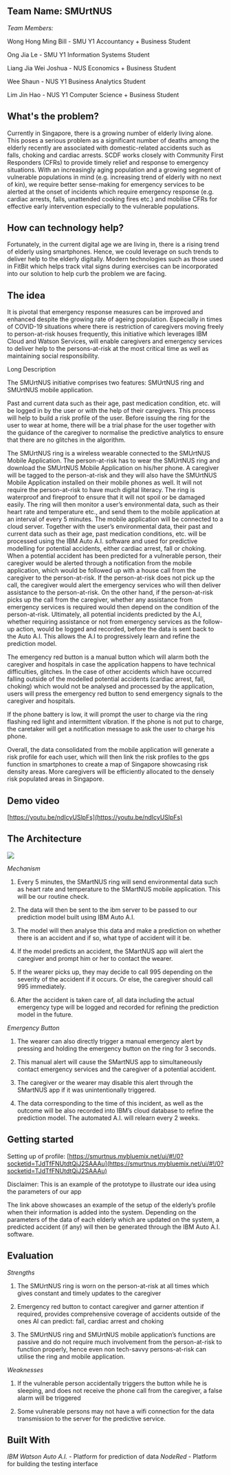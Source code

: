 ## Team Name: SMUrtNUS

  

*Team Members:*

  

Wong Hong Ming Bill - SMU Y1 Accountancy + Business Student

  

Ong Jia Le - SMU Y1 Information Systems Student

  

Liang Jia Wei Joshua - NUS Economics + Business Student

  

Wee Shaun - NUS Y1 Business Analytics Student

  

Lim Jin Hao - NUS Y1 Computer Science + Business Student

  
  

## What's the problem?

Currently in Singapore, there is a growing number of elderly living alone. This poses a serious problem as a significant number of deaths among the elderly recently are associated with domestic-related accidents such as falls, choking and cardiac arrests. SCDF works closely with Community First Responders (CFRs) to provide timely relief and response to emergency situations. With an increasingly aging population and a growing segment of vulnerable populations in mind (e.g. increasing trend of elderly with no next of kin), we require better sense-making for emergency services to be alerted at the onset of incidents which require emergency response (e.g. cardiac arrests, falls, unattended cooking fires etc.) and mobilise CFRs for effective early intervention especially to the vulnerable populations.

## How can technology help?

Fortunately, in the current digital age we are living in, there is a rising trend of elderly using smartphones. Hence, we could leverage on such trends to deliver help to the elderly digitally. Modern technologies such as those used in FitBit which helps track vital signs during exercises can be incorporated into our solution to help curb the problem we are facing.

## The idea


It is pivotal that emergency response measures can be improved and enhanced despite the growing rate of ageing population. Especially in times of COVID-19 situations where there is restriction of caregivers moving freely to person-at-risk houses frequently, this initiative which leverages IBM Cloud and Watson Services, will enable caregivers and emergency services to deliver help to the persons-at-risk at the most critical time as well as maintaining social responsibility.

  

Long Description

The SMUrtNUS initiative comprises two features: SMUrtNUS ring and SMUrtNUS mobile application.

Past and current data such as their age, past medication condition, etc. will be logged in by the user or with the help of their caregivers. This process will help to build a risk profile of the user. Before issuing the ring for the user to wear at home, there will be a trial phase for the user together with the guidance of the caregiver to normalise the predictive analytics to ensure that there are no glitches in the algorithm.

The SMUrtNUS ring is a wireless wearable connected to the SMUrtNUS Mobile Application. The person-at-risk has to wear the SMUrtNUS ring and download the SMUrtNUS Mobile Application on his/her phone. A caregiver will be tagged to the person-at-risk and they will also have the SMUrtNUS Mobile Application installed on their mobile phones as well. It will not require the person-at-risk to have much digital literacy. The ring is waterproof and fireproof to ensure that it will not spoil or be damaged easily. The ring will then monitor a user’s environmental data, such as their heart rate and temperature etc., and send them to the mobile application at an interval of every 5 minutes. The mobile application will be connected to a cloud server. Together with the user’s environmental data, their past and current data such as their age, past medication conditions, etc. will be processed using the IBM Auto A.I. software and used for predictive modelling for potential accidents, either cardiac arrest, fall or choking. When a potential accident has been predicted for a vulnerable person, their caregiver would be alerted through a notification from the mobile application, which would be followed up with a house call from the caregiver to the person-at-risk. If the person-at-risk does not pick up the call, the caregiver would alert the emergency services who will then deliver assistance to the person-at-risk. On the other hand, if the person-at-risk picks up the call from the caregiver, whether any assistance from emergency services is required would then depend on the condition of the person-at-risk. Ultimately, all potential incidents predicted by the A.I, whether requiring assistance or not from emergency services as the follow-up action, would be logged and recorded, before the data is sent back to the Auto A.I. This allows the A.I to progressively learn and refine the prediction model.

The emergency red button is a manual button which will alarm both the caregiver and hospitals in case the application happens to have technical difficulties, glitches. In the case of other accidents which have occurred falling outside of the modelled potential accidents (cardiac arrest, fall, choking) which would not be analysed and processed by the application, users will press the emergency red button to send emergency signals to the caregiver and hospitals.

If the phone battery is low, it will prompt the user to charge via the ring flashing red light and intermittent vibration. If the phone is not put to charge, the caretaker will get a notification message to ask the user to charge his phone.

  

Overall, the data consolidated from the mobile application will generate a risk profile for each user, which will then link the risk profiles to the gps function in smartphones to create a map of Singapore showcasing risk density areas. More caregivers will be efficiently allocated to the densely risk populated areas in Singapore.

## Demo video

[https://youtu.be/ndIcyUSlpFs](https://youtu.be/ndIcyUSlpFs)

  

## The Architecture

![](https://lh6.googleusercontent.com/PSmanP98bW8cIZC4CLTHv0tBl8MVOp9rSMMuNNM_878ODvQFE7LYQdM4CFR1UEuCSfrtBqJ5kBTAlt_BHMmM1un-9NElU9BI4nicOYoOa6IqtJBtckX1fuWZdIdW3vJcN1rOmxiI)

*Mechanism*

1.  Every 5 minutes, the SMartNUS ring will send environmental data such as heart rate and temperature to the SMartNUS mobile application. This will be our routine check.
    
2.  The data will then be sent to the ibm server to be passed to our prediction model built using IBM Auto A.I.
    
3.  The model will then analyse this data and make a prediction on whether there is an accident and if so, what type of accident will it be.
    
4.  If the model predicts an accident, the SMartNUS app will alert the caregiver and prompt him or her to contact the wearer.
    
5.  If the wearer picks up, they may decide to call 995 depending on the severity of the accident if it occurs. Or else, the caregiver should call 995 immediately.
    
6.  After the accident is taken care of, all data including the actual emergency type will be logged and recorded for refining the prediction model in the future.
    

 *Emergency Button* 

1.  The wearer can also directly trigger a manual emergency alert by pressing and holding the emergency button on the ring for 3 seconds.
    
2.  This manual alert will cause the SMartNUS app to simultaneously contact emergency services and the caregiver of a potential accident.
    
3.  The caregiver or the wearer may disable this alert through the SMartNUS app if it was unintentionally triggered.
    
4.  The data corresponding to the time of this incident, as well as the outcome will be also recorded into IBM’s cloud database to refine the prediction model. The automated A.I. will relearn every 2 weeks.
    

  

## Getting started

  

Setting up of profile: [https://smurtnus.mybluemix.net/ui/#!/0?socketid=TJdTfFNUtdtQjJ2SAAAu](https://smurtnus.mybluemix.net/ui/#!/0?socketid=TJdTfFNUtdtQjJ2SAAAu)

  

Disclaimer: This is an example of the prototype to illustrate our idea using the parameters of our app

  

The link above showcases an example of the setup of the elderly’s profile when their information is added into the system. Depending on the parameters of the data of each elderly which are updated on the system, a predicted accident (if any) will then be generated through the IBM Auto A.I. software.

  
  
  
  
  
  

## Evaluation

  

*Strengths*

  

1.  The SMUrtNUS ring is worn on the person-at-risk at all times which gives constant and timely updates to the caregiver
    
2.  Emergency red button to contact caregiver and garner attention if required, provides comprehensive coverage of accidents outside of the ones AI can predict: fall, cardiac arrest and choking
    
3.  The SMUrtNUS ring and SMUrtNUS mobile application’s functions are passive and do not require much involvement from the person-at-risk to function properly, hence even non tech-savvy persons-at-risk can utilise the ring and mobile application.
    

  

*Weaknesses*

  

1.  If the vulnerable person accidentally triggers the button while he is sleeping, and does not receive the phone call from the caregiver, a false alarm will be triggered
    
2.  Some vulnerable persons may not have a wifi connection for the data transmission to the server for the predictive service.


## Built With
*IBM Watson Auto A.I.* - Platform for prediction of data
*NodeRed* - Platform for building the testing interface
